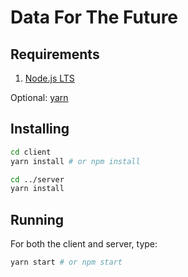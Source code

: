 # Data For The Future

## Requirements

1. [Node.js LTS](https://nodejs.org/en/)

Optional: [yarn](https://yarnpkg.com/lang/en/)

## Installing

```bash
cd client
yarn install # or npm install

cd ../server
yarn install
```

## Running

For both the client and server, type:

```bash
yarn start # or npm start
```